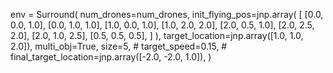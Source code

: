 env = Surround(
            num_drones=num_drones,
            init_flying_pos=jnp.array(
                [
                    [0.0, 0.0, 1.0],
                    [0.0, 1.0, 1.0],
                    [1.0, 0.0, 1.0],
                    [1.0, 2.0, 2.0],
                    [2.0, 0.5, 1.0],
                    [2.0, 2.5, 2.0],
                    [2.0, 1.0, 2.5],
                    [0.5, 0.5, 0.5],
                ]
            ),
            target_location=jnp.array([1.0, 1.0, 2.0]),
            multi_obj=True,
            size=5,
            # target_speed=0.15,
            # final_target_location=jnp.array([-2.0, -2.0, 1.0]),
        )
